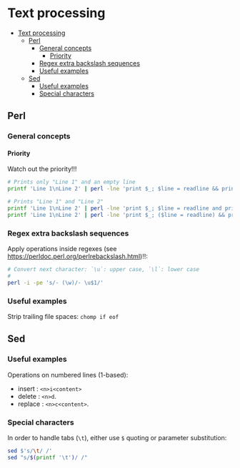 # Text processing

- [Text processing](#text-processing)
  - [Perl](#perl)
    - [General concepts](#general-concepts)
      - [Priority](#priority)
    - [Regex extra backslash sequences](#regex-extra-backslash-sequences)
    - [Useful examples](#useful-examples)
  - [Sed](#sed)
    - [Useful examples](#useful-examples-1)
    - [Special characters](#special-characters)

## Perl

### General concepts

#### Priority

Watch out the priority!!!

```sh
# Prints only "Line 1" and an empty line
printf 'Line 1\nLine 2' | perl -lne 'print $_; $line = readline && print $line'

# Prints "Line 1" and "Line 2"
printf 'Line 1\nLine 2' | perl -lne 'print $_; $line = readline and print $line'
printf 'Line 1\nLine 2' | perl -lne 'print $_; ($line = readline) && print $line'
```

### Regex extra backslash sequences

Apply operations inside regexes (see https://perldoc.perl.org/perlrebackslash.html)!!:

```sh
# Convert next character: `\u`: upper case, `\l`: lower case
#
perl -i -pe 's/- (\w)/- \u$1/'
```

### Useful examples

Strip trailing file spaces: `chomp if eof`

## Sed

### Useful examples

Operations on numbered lines (1-based):

- insert : `<n>i<content>`
- delete : `<n>d`.
- replace : `<n>c<content>`.

### Special characters

In order to handle tabs (`\t`), either use `$` quoting or parameter substitution:

```sh
sed $'s/\t/ /'
sed "s/$(printf '\t')/ /"
```
